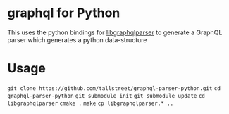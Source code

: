 # graphql for Python

 This uses the python bindings for [libgraphqlparser](https://github.com/graphql/libgraphqlparser) to generate a GraphQL parser which generates a python data-structure 

# Usage  

`git clone https://github.com/tallstreet/graphql-parser-python.git`
`cd graphql-parser-python`
`git submodule init`
`git submodule update`
`cd libgraphqlparser`
`cmake .`
`make`
`cp libgraphqlparser.* ..`
